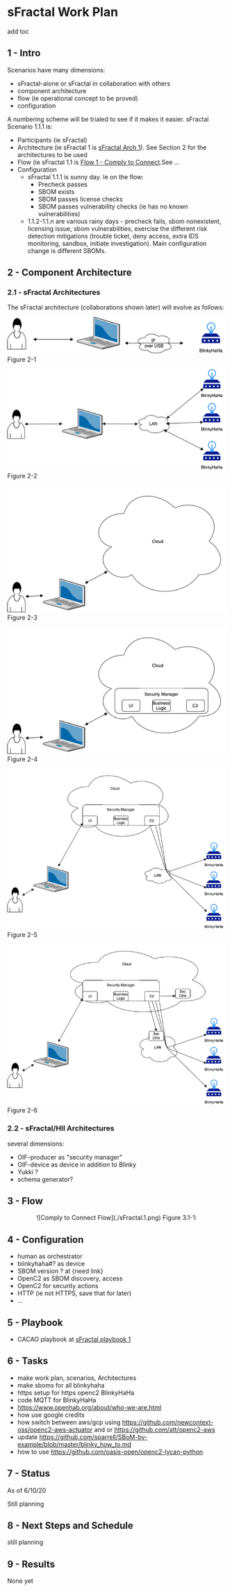 # sFractal Work Plan
add toc

## 1 - Intro
Scenarios have many dimensions:
- sFractal-alone or sFractal in collaboration with others
- component architecture
- flow (ie operational concept to be proved)
- configuration

A numbering scheme will be trialed to see if it
makes it easier.
sFractal Scenario 1.1.1 is:
- Participants (ie sFractal)
- Architecture (ie sFractal 1 is [sFractal Arch 1](./arch.01.trivial.pi.lan.png)). See Section 2 for the architectures to be used
- Flow (ie sFractal 1.1 is  [Flow 1 - Comply to Connect](./sFractal.1.png).See ...
- Configuration
   - sFractal 1.1.1 is sunny day. Ie on the flow:
      - Precheck passes
      - SBOM exists
      - SBOM passes license checks
      - SBOM passes vulnerability checks (ie has no known vulnerabilities)
    - 1.1.2-1.1.n are various rainy days - precheck fails, sbom nonexistent, licensing issue, sbom vulnerabilities, exercise the different risk detection mitigations (trouble ticket, deny access, extra IDS monitoring, sandbox, initiate investigation). Main configuration change is different SBOMs.

## 2 - Component Architecture

### 2.1 - sFractal Architectures

The sFractal architecture (collaborations shown later) will evolve as follows:
<p align="center">

![Laptop to RPi via USB](./arch.01.trivial.pi.lan.png)
Figure 2-1

![Lan to multiple Pi's](./arch.02.pi.lan.png)
Figure 2-2

![Cloud](./arch.03.cloud.init.png)
Figure 2-3

![Cloud Applications](./arch.04.cloud.securityMgr.png)
Figure 2-4

![Cloud/BlinkyHaHa](./arch.05.cloud.blinky.png)
Figure 2-5

![Security Controls](./arch.06.security.controls.png)
Figure 2-6


</p>

### 2.2 - sFractal/HII Architectures
several dimensions:
- OIF-producer as "security manager"
- OIF-device as device in addition to Blinky
- Yukki ?
- schema generator?

## 3 - Flow

<p align="center">
![Comply to Connect Flow](./sFractal.1.png)
Figure 3.1-1:
</p>

## 4 - Configuration
- human as orchestrator
- blinkyhaha#? as device
- SBOM version ? at {need link}
- OpenC2 as SBOM discovery, access
- OpenC2 for security actions
- HTTP (ie not HTTPS, save that for later)
- ...

## 5 - Playbook
- CACAO playbook at [sFractal playbook 1](./cacaoPlaybook.01.json)

## 6 - Tasks
- make work plan, scenarios, Architectures
- make sboms for all blinkyhaha
- https setup for https openc2 BlinkyHaHa
- code MQTT for BlinkyHaHa
- https://www.openhab.org/about/who-we-are.html
- how use google credits
- how switch between aws/gcp using https://github.com/newcontext-oss/openc2-aws-actuator and or https://github.com/att/openc2-aws
- update https://github.com/sparrell/SBoM-by-example/blob/master/blinky_how_to.md
- how to use https://github.com/oasis-open/openc2-lycan-python

## 7 - Status
As of 6/10/20

Still planning

## 8 - Next Steps and Schedule
still planning

## 9 - Results

None yet
